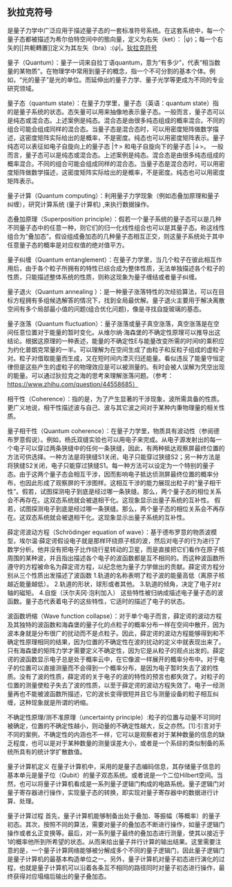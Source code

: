 
## 狄拉克符号

是量子力学中广泛应用于描述量子态的一套标准符号系统。在这套系统中，每一个量子态都被描述为希尔伯特空间中的態向量，定义为右矢（ket）：
$|\psi\rangle$；每一个右矢的[[共軛轉置]]定义为其左矢（bra）:$\langle\psi|$。[狄拉克符号](https://zh.wikipedia.org/wiki/%E7%8B%84%E6%8B%89%E5%85%8B%E7%AC%A6%E5%8F%B7)

量子（Quantum）：量子一词来自拉丁语quantum，意为“有多少”，代表“相当数量的某物质”。在物理学中常用到量子的概念，指一个不可分割的基本个体。例如，“光的量子”是光的单位。而延伸出的量子力学、量子光学等更成为不同的专业研究领域。

量子态（quantum state）：在量子力学里，量子态（英语：quantum state）指的是量子系统的状态。态矢量可以用来抽像地表示量子态。一般而言，量子态可以是纯态或混合态。上述案例是纯态。混合态是由很多纯态组成的概率混合。不同的组合可能会组成同样的混合态。当量子态是混合态时，可以用密度矩阵做数学描述，这密度矩阵实际给出的是概率，不是密度。纯态也可以用密度矩阵表示。量子纯态可以表征如电子自旋向上的量子态 |↑> 和电子自旋向下的量子态 |↓>。 
一般而言，量子态可以是纯态或混合态。上述案例是纯态。混合态是由很多纯态组成的概率混合。不同的组合可能会组成同样的混合态。当量子态是混合态时，可以用密度矩阵做数学描述，这密度矩阵实际给出的是概率，不是密度。纯态也可以用密度矩阵表示。

量子计算（Quantum computing）：利用量子力学现象（例如态叠加原理和量子纠缠），研究计算系统 (量子计算机) ,来执行数据操作。

态叠加原理（Superposition principle）：假若一个量子系统的量子态可以是几种不同量子态中的任意一种，则它们的归一化线性组合也可以是其量子态。称这线性组合为“叠加态”。假设组成叠加态的几种量子态相互正交，则这量子系统处于其中任意量子态的概率是对应权值的绝对值平方。

量子纠缠（Quantum entanglement）：在量子力学里，当几个粒子在彼此相互作用后，由于各个粒子所拥有的特性已综合成为整体性质，无法单独描述各个粒子的性质，只能描述整体系统的性质，则称这现象为量子缠结或者量子纠缠。

量子退火（Quantum annealing ）：是一种量子涨落特性的次经验算法，可以在目标方程拥有多组候选解答的情况下，找到全局最优解。量子退火主要用于解决离散空间有多个局部最小值的问题(组合优化问题)，像是寻找自旋玻璃的基态。

量子涨落（Quantum fluctuation）：量子涨落或量子真空涨落，真空涨落是在空间任意位置对于能量的暂时变化。从维尔纳·海森堡的不确定性原理可以推导出这结论。根据这原理的一种表述，能量的不确定性E与能量改变所需的时间t的乘积应为约化普朗克常量的一半。可以理解为在空间生成了由粒子和反粒子组成的虚粒子对。粒子对借取能量而生成，又在短时间内湮灭归还能量。看似违反了能量守恒定律但是这些产生的虚粒子的物理效应是可以被测量的。有时会被人误解为凭空出现的能量。可以通过狄拉克之海的思考来理解涨落问题。（参考：https://www.zhihu.com/question/44558685）

相干性（Coherence）：指的是，为了产生显著的干涉现象，波所需具备的性质。更广义地说，相干性描述波与自己、波与其它波之间对于某种内秉物理量的相关性质。

量子相干性（Quantum coherence）：在量子力学里，物质具有波动性（参阅德布罗意假说）。例如，杨氏双缝实验也可以用电子来完成。从电子源发射出的每一个电子可以穿过两条狭缝中的任何一条狭缝，因此，有两种抵达观察屏最终位置的方法可供选择。一种方法是将狭缝S1关闭，电子只能穿过狭缝S2；另一种方法是将狭缝S2关闭，电子只能穿过狭缝S1。每一种方法可以设定为一个特别的量子态。由于这两个量子态会相互干涉，因而影响电子抵达侦测屏最终位置的概率分布，也因此形成了观察屏的干涉图样。这相互干涉的能力展现出粒子的“量子相干性”。假若，试图探测电子到底是经过哪一条狭缝。那么，两个量子态的相位关系会不再存在。这双态系统就会被退相干化。这现象显示出量子系统的互补性。 
假若，试图探测电子到底是经过哪一条狭缝。那么，两个量子态的相位关系会不再存在。这双态系统就会被退相干化。这现象显示出量子系统的互补性。

薛定谔波动方程（Schrödinger equation of wave）：基于德布罗意的物质波模型，埃尔温·薛定谔假设电子就是那样环绕原子核的波，然后对电子的行为进行了数学分析。他并没有把电子比作绕行星转动的卫星，而是直接把它们看作在原子核周围的某种波，并且指出描述各个电子的波函数都是互不相同的。而这种波函数所遵守的方程被命名为薛定谔方程，以纪念他为量子力学做出的贡献。薛定谔方程分别从三个性质出发描述了波函数 
1.轨道的名称表明了粒子波的能量高低（离原子核越近能量越低）。 
2.轨道的形状，球形或者其他。 
3.轨道的倾角，决定了电子对z轴的磁矩。 
4.自旋（沃尔夫冈·泡利加入） 
这些特性被归纳成描述电子量子态的波函数。量子态代表着电子的这些特性，它适时的描述了电子的状态。

波函数坍缩（Wave function collapse）：对于单个电子而言，薛定谔的波动方程及其独特的波函数和海森堡的量子化的点粒子的概率分布一样在空间中散开，因为波本身就是分布很广的扰动而不是点粒子。因此，薛定谔的波动方程能够得到和不确定性原理相同的结果，因为位置的不确定性在波的扰动的定义中就表现出来了。只有海森堡的矩阵力学才需要定义不确定性，因为它是从粒子的观点出发的。薛定谔的波函数显示电子总是处于概率云中，在它像波一样展开的概率分布中。对于电子的位置可以直接测量而不会得到一个概率分布，是因为电子暂时失去了波的性质。没有了波的性质，薛定谔的关于电子的波的特性的预言也都失效了。对粒子的位置的测量使粒子失去了波的性质，以至于薛定谔的波动方程失效了。电子一经测量再也不能被波函数所描述，它的波长变得很短并且它与测量设备的粒子相互纠缠，这种现象就是所谓的坍缩。

不确定性原理/测不准原理（uncertainty principle）:粒子的位置与动量不可同时被确定，位置的不确定性越小，则动量的不确定性越大，反之亦然。[1]:引言对于不同的案例，不确定性的内涵也不一样，它可以是观察者对于某种数量的信息的缺乏程度，也可以是对于某种数量的测量误差大小，或者是一个系综的类似制备的系统所具有的统计学扩散数值。

量子计算机定义
在量子计算机中，采用的是量子态编码信息，其存储量子信息的基本单元是量子位（Qubit）的量子双态系统。或者说是一个二位Hilbert空间。当然，也可以将量子计算机看成是一系列量子逻辑门构成的电路系统。量子逻辑门对量子寄存器进行操作，实现量子态的转换，即实现对量子寄存器中的数据进行计算、处理。

量子计算过程
首先，量子计算机能够制备出处于叠加、等振幅（等概率）的量子初态。其次，按照不同的算法，需要对量子的叠加态不断进行操作，如量子逻辑门操作或者幺正变换等。最后，对一系列量子最终的叠加态进行测量，使其以接近于1的概率他所到所希望的状态。从而来给出量子并行计算的输出结果。这里需要注意的是，一个量子计算网络能够被分解成多个不同的量子逻辑门，因此量子逻辑门是量子计算机的最基本构造单位之一。另外，量子计算机对量子初态进行演化的过程，也就是量子计算机可以沿着各条互不相同的路径同时对量子初态进行操作，最终获得对应塌缩后输出的量子叠加态。 
